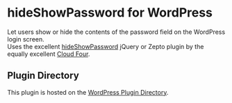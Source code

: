 hideShowPassword for WordPress
==============================

Let users show or hide the contents of the password field on the WordPress login screen.  
Uses the excellent [hideShowPassword](https://github.com/cloudfour/hideShowPassword) jQuery or Zepto plugin by the equally excellent [Cloud Four](https://github.com/cloudfour/).

## Plugin Directory

This plugin is hosted on the [WordPress Plugin Directory](http://wordpress.org/plugins/hideshowpassword/).
